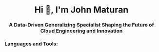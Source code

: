 <h1 align="center">Hi 👋, I'm John Maturan</h1>
<h3 align="center">A Data-Driven Generalizing Specialist Shaping the Future of Cloud Engineering and Innovation</h3>

<h3 align="left">Languages and Tools:</h3>
<p *** WORKING PROGRESS *** </p>
